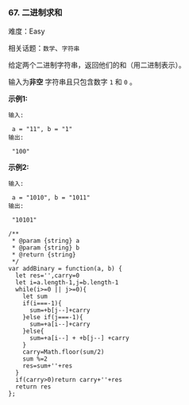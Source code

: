 ### 67. 二进制求和

难度：Easy

相关话题：`数学`、`字符串`

给定两个二进制字符串，返回他们的和（用二进制表示）。



输入为**非空** 字符串且只包含数字 `1` 和 `0` 。



**示例1:** 



```
输入:

 a = "11", b = "1"
输出:

 "100"
```


**示例2:** 



```
输入:

 a = "1010", b = "1011"
输出:

 "10101"
```

```
/**
 * @param {string} a
 * @param {string} b
 * @return {string}
 */
var addBinary = function(a, b) {
  let res='',carry=0
  let i=a.length-1,j=b.length-1
  while(i>=0 || j>=0){
    let sum
    if(i===-1){
      sum=+b[j--]+carry
    }else if(j===-1){
      sum=+a[i--]+carry
    }else{
      sum=+a[i--] + +b[j--] +carry
    }
    carry=Math.floor(sum/2)
    sum %=2
    res=sum+''+res
  }
  if(carry>0)return carry+''+res
  return res
};
```

